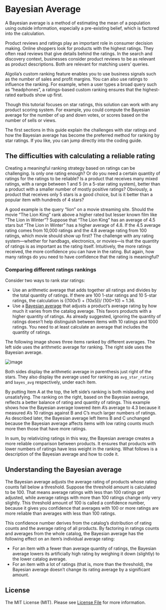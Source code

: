 # Bayesian Average

A Bayesian average is a method of estimating the mean of a population using outside information, especially a pre-existing belief, which is factored into the calculation.


Product reviews and ratings play an important role in consumer decision making. Online shoppers look for products with the highest ratings. They often read reviews that give details behind the ratings. In the search and discovery context, businesses consider product reviews to be as relevant as product descriptions. Both are relevant for matching users’ queries.

Algolia’s custom ranking feature enables you to use business signals such as the number of sales and profit margins. You can also use ratings to influence the ranking. For example, when a user types a broad query such as “headphones”, a ratings-based custom ranking ensures that the highest-rated earbuds show up first.

Though this tutorial focuses on star ratings, this solution can work with any product scoring system. For example, you could compute the Bayesian average for the number of up and down votes, or scores based on the number of sells or views.

The first sections in this guide explain the challenges with star ratings and how the Bayesian average has become the preferred method for ranking by star ratings. If you like, you can jump directly into the coding guide.


## The difficulties with calculating a reliable rating

Creating a meaningful ranking strategy based on ratings can be challenging. Is only one rating enough? Or do you need a certain quantity of ratings for the ratings to be reliable? Is a product that receives many mixed ratings, with a range between 1 and 5 (in a 5-star rating system), better than a product with a smaller number of mostly positive ratings? Obviously, a product that receives only 5 stars is a good choice, but is it better than a popular item with hundreds of 4 stars?

A good example is the query “lion” on a movie streaming site. Should the movie “The Lion King” rank above a higher rated but lesser known film like “The Lion in Winter”? Suppose that “The Lion King” has an average of 4.5 stars but “The Lion in Winter” has a higher average of 4.8. If the 4.5 average rating comes from 10,000 ratings and the 4.8 average rating from 100 ratings, which movie should show up first?
The challenge with any rating system—whether for handbags, electronics, or movies—is that the quantity of ratings is as important as the rating itself. Intuitively, the more ratings received, the more confidence you can have in the rating. But again, how many ratings do you need to have confidence that the rating is meaningful?


### Comparing different ratings rankings

Consider two ways to rank star ratings:

- Use an arithmetic average that adds together all ratings and divides by the total quantity of ratings. If there are 100 1-star ratings and 10 5-star ratings, the calculation is ((100x1) + (10x5))/ (100+10) = 1.36.
- Use a [Bayesian average](https://en.wikipedia.org/wiki/Bayesian_average) that adjusts a product’s average rating by how much it varies from the catalog average. This favors products with a higher quantity of ratings.
As already suggested, ignoring the quantity of ratings doesn’t help distinguish between items with 10 ratings and 1000 ratings. You need to at least calculate an average that includes the quantity of ratings.

The following image shows three items ranked by different averages. The left side uses the arithmetic average for ranking. The right side uses the Bayesian average.

![image](https://user-images.githubusercontent.com/5102591/188502347-9efe2536-451a-45a0-a8df-3c65d1813c4d.png)


Both sides display the arithmetic average in parenthesis just right of the stars. They also display the average used for ranking as `avg_star_rating` and `bayes_avg` respectively, under each item.

By putting Item A at the top, the left side’s ranking is both misleading and unsatisfying. The ranking on the right, based on the Bayesian average, reflects a better balance of rating and quantity of ratings. This example shows how the Bayesian average lowered item A’s average to 4.3 because it measured A’s 10 ratings against B and C’s much larger numbers of ratings. As described later, the Bayesian average left Items B and C unchanged because the Bayesian average affects items with low rating counts much more then those that have more ratings.

In sum, by relativizing ratings in this way, the Bayesian average creates a more reliable comparison between products. It ensures that products with lower numbers of ratings have less weight in the ranking. What follows is a description of the Bayesian average and how to code it.



## Understanding the Bayesian average

The Bayesian average adjusts the average rating of products whose rating counts fall below a threshold. Suppose the threshold amount is calculated to be 100. That means average ratings with less than 100 ratings get adjusted, while average ratings with more than 100 ratings change only very slightly. This threshold amount of 100 is called a confidence number, because it gives you confidence that averages with 100 or more ratings are more reliable than averages with less than 100 ratings.

This confidence number derives from the catalog’s distribution of rating counts and the average rating of all products. By factoring in ratings counts and averages from the whole catalog, the Bayesian average has the following effect on an item’s individual average rating:

- For an item with a fewer than average quantity of ratings, the Bayesian average lowers its artificially high rating by weighing it down (slightly) to the lower catalog average.
- For an item with a lot of ratings (that is, more than the threshold), the Bayesian average doesn’t change its rating average by a significant amount.

## License

The MIT License (MIT). Please see [License File](LICENSE.md) for more information.
